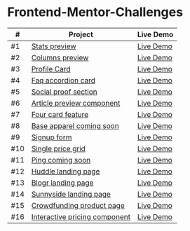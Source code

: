 # Frontend-Mentor-Challenges

| #   | Project                                                                                                                        | Live Demo                                                                                        |
| --- | ------------------------------------------------------------------------------------------------------------------------------ | ------------------------------------------------------------------------------------------------ |
| #1  | [Stats preview](https://github.com/janashia7/frontend-mentor-projects/tree/main/Stats-preview)                                 | [Live Demo](https://janashia7.github.io/frontend-mentor-projects/Stats-preview/)                 |
| #2  | [Columns preview](https://github.com/janashia7/frontend-mentor-projects/tree/main/Columns-preview)                             | [Live Demo](https://janashia7.github.io/frontend-mentor-projects/Columns-preview/)               |
| #3  | [Profile Card](https://github.com/janashia7/frontend-mentor-projects/tree/main/Profile-Card)                                   | [Live Demo](https://janashia7.github.io/frontend-mentor-projects/Profile-Card/)                  |
| #4  | [Faq accordion card](https://github.com/janashia7/frontend-mentor-projects/tree/main/Faq-accordion-card)                       | [Live Demo](https://janashia7.github.io/frontend-mentor-projects/Faq-accordion-card/)            |
| #5  | [Social proof section](https://github.com/janashia7/frontend-mentor-projects/tree/main/Social-proof-section)                   | [Live Demo](https://janashia7.github.io/frontend-mentor-projects/Social-proof-section/)          |
| #6  | [Article preview component](https://github.com/janashia7/frontend-mentor-projects/tree/main/Article-preview-component)         | [Live Demo](https://janashia7.github.io/frontend-mentor-projects/Article-preview-component/)     |
| #7  | [Four card feature](https://github.com/janashia7/frontend-mentor-projects/tree/main/Four-card-feature)                         | [Live Demo](https://janashia7.github.io/frontend-mentor-projects/Four-card-feature/)             |
| #8  | [Base apparel coming soon](https://github.com/janashia7/frontend-mentor-projects/tree/main/Base-apparel-coming-soon)           | [Live Demo](https://janashia7.github.io/frontend-mentor-projects/Base-apparel-coming-soon/)      |
| #9  | [Signup form](https://github.com/janashia7/frontend-mentor-projects/tree/main/Signup-form)                                     | [Live Demo](https://janashia7.github.io/frontend-mentor-projects/Signup-form/)                   |
| #10 | [Single price grid](https://github.com/janashia7/frontend-mentor-projects/tree/main/Single-price-grid)                         | [Live Demo](https://janashia7.github.io/frontend-mentor-projects/Single-price-grid/)             |
| #11 | [Ping coming soon](https://github.com/janashia7/frontend-mentor-projects/tree/main/Ping-coming-soon)                           | [Live Demo](https://janashia7.github.io/frontend-mentor-projects/Ping-coming-soon/)              |
| #12 | [Huddle landing page](https://github.com/janashia7/frontend-mentor-projects/tree/main/Huddle-landing-page)                     | [Live Demo](https://janashia7.github.io/frontend-mentor-projects/Huddle-landing-page/)           |
| #13 | [Blogr landing page](https://github.com/janashia7/frontend-mentor-projects/tree/main/Blogr-landing-page)                       | [Live Demo](https://janashia7.github.io/frontend-mentor-projects/Blogr-landing-page/)            |
| #14 | [Sunnyside landing page](https://github.com/janashia7/frontend-mentor-projects/tree/main/Sunnyside-landing-page)               | [Live Demo](https://janashia7.github.io/frontend-mentor-projects/Sunnyside-landing-page/)        |
| #15 | [Crowdfunding product page](https://github.com/janashia7/frontend-mentor-projects/tree/main/Crowdfunding-product-page)         | [Live Demo](https://janashia7.github.io/frontend-mentor-projects/Crowdfunding-product-page/)     |
| #16 | [Interactive pricing component](https://github.com/janashia7/frontend-mentor-projects/tree/main/Interactive-pricing-component) | [Live Demo](https://janashia7.github.io/frontend-mentor-projects/Interactive-pricing-component/) |
